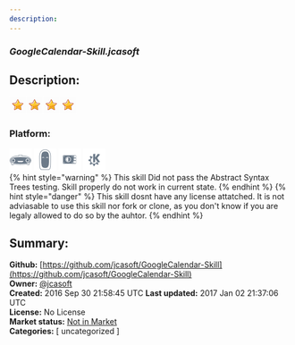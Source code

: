 ```yaml
---
description: 
---
```


### _GoogleCalendar-Skill.jcasoft_  
## Description:  
  
  
![](../.gitbook/assets/star.png)![](../.gitbook/assets/star.png)![](../.gitbook/assets/star.png)![](../.gitbook/assets/star.png)  
  
### Platform:  
 ![Mark I](../.gitbook/assets/mark-1-icon.png)  ![Mark II](../.gitbook/assets/mark-2-icon.png)  ![Picroft](../.gitbook/assets/picroft-icon.png)  ![plasmoid](../.gitbook/assets/kde.png)   
{% hint style="warning" %}
This skill Did not pass the Abstract Syntax Trees testing. Skill properly do not work in current state.
{% endhint %}
{% hint style="danger" %}
This skill dosnt have any license attatched. It is not adviasable to use this skill nor fork or clone, as you don't know if you are legaly allowed to do so by the auhtor.
{% endhint %}
  
## Summary:  
**Github:** [https://github.com/jcasoft/GoogleCalendar-Skill](https://github.com/jcasoft/GoogleCalendar-Skill)  
**Owner:** [@jcasoft](https://github.com/jcasoft)  
**Created:** 2016 Sep 30 21:58:45 UTC  **Last updated:** 2017 Jan 02 21:37:06 UTC  
**License:** No License  
**Market status:** [Not in Market](https://market.mycroft.ai/skill/)  
**Categories:** [ uncategorized ]   

